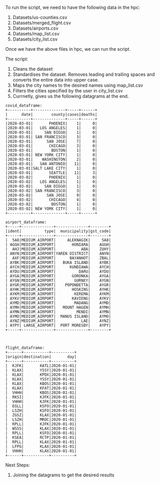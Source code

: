 To run the script, we need to have the following data in the hpc:
1. Datasets/us-counties.csv 
2. Datasets/merged_flight.csv
3. Datasets/airports.csv
4. Datasets/map_list.csv
5. Datasets/city_list.csv

Once we have the above files in hpc, we can run the script.

The script:
1. Cleans the dataset
2. Standardises the dataset. Removes leading and trailing spaces and converts the entire data into upper case.
2. Maps the city names to the desired names using map_list.csv
3. Filters the cities specified by the user in city_list.csv
4. Currnetly, gives us the following datagrams at the end.

```
covid_dataframe:
+----------+--------------+-----+------+
|      date|        county|cases|deaths|
+----------+--------------+-----+------+
|2020-03-01|       PHOENIX|    1|     0|
|2020-03-01|   LOS ANGELES|    1|     0|
|2020-03-01|     SAN DIEGO|    1|     0|
|2020-03-01| SAN FRANCISCO|    3|     0|
|2020-03-01|      SAN JOSE|    7|     0|
|2020-03-01|       CHICAGO|    3|     0|
|2020-03-01|        BOSTON|    1|     0|
|2020-03-01| NEW YORK CITY|    1|     0|
|2020-03-01|    WASHINGTON|    2|     0|
|2020-03-01|   SAN ANTONIO|   11|     0|
|2020-03-01|SALT LAKE CITY|    1|     0|
|2020-03-01|       SEATTLE|   11|     3|
|2020-03-02|       PHOENIX|    1|     0|
|2020-03-02|   LOS ANGELES|    1|     0|
|2020-03-02|     SAN DIEGO|    1|     0|
|2020-03-02| SAN FRANCISCO|    3|     0|
|2020-03-02|      SAN JOSE|    9|     0|
|2020-03-02|       CHICAGO|    4|     0|
|2020-03-02|        BOSTON|    1|     0|
|2020-03-02| NEW YORK CITY|    1|     0|
+----------+--------------+-----+------+

airport_dataframe:
+-----+--------------+--------------+--------+
|ident|          type|  municipality|gst_code|
+-----+--------------+--------------+--------+
|  5A8|MEDIUM_AIRPORT|     ALEKNAGIK|     5A8|
| AGGH|MEDIUM_AIRPORT|       HONIARA|    AGGH|
|  AHJ|MEDIUM_AIRPORT|           ABA|    ZUHY|
| ANYN|MEDIUM_AIRPORT|YAREN DISTRICT|    ANYN|
|  AXF|MEDIUM_AIRPORT|      BAYANHOT|    ZBAL|
| AYBK|MEDIUM_AIRPORT|   BUKA ISLAND|    AYBK|
| AYCH|MEDIUM_AIRPORT|      KUNDIAWA|    AYCH|
| AYDU|MEDIUM_AIRPORT|          DARU|    AYDU|
| AYGA|MEDIUM_AIRPORT|       GORONKA|    AYGA|
| AYGN|MEDIUM_AIRPORT|        GURNEY|    AYGN|
| AYGR|MEDIUM_AIRPORT|    POPONDETTA|    AYGR|
| AYHK|MEDIUM_AIRPORT|       HOSKINS|    AYHK|
| AYKM|MEDIUM_AIRPORT|        KEREMA|    AYKM|
| AYKV|MEDIUM_AIRPORT|       KAVIENG|    AYKV|
| AYMD|MEDIUM_AIRPORT|        MADANG|    AYMD|
| AYMH|MEDIUM_AIRPORT|   MOUNT HAGEN|    AYMH|
| AYMN|MEDIUM_AIRPORT|         MENDI|    AYMN|
| AYMO|MEDIUM_AIRPORT|  MANUS ISLAND|    AYMO|
| AYNZ|MEDIUM_AIRPORT|           LAE|    AYNZ|
| AYPY| LARGE_AIRPORT|  PORT MORESBY|    AYPY|
+-----+--------------+--------------+--------+



flight_dataframe:
+------+-----------+----------+
|origin|destination|       day|
+------+-----------+----------+
|  KJFK|       KATL|2020-01-01|
|  KLAX|       YSSY|2020-01-01|
|  KLAX|       KPDX|2020-01-01|
|  KLAX|       YSSY|2020-01-01|
|  KLAX|       KBOS|2020-01-01|
|  KLAX|       KFAT|2020-01-01|
|  VHHH|       KBOS|2020-01-01|
|  RKSI|       KJFK|2020-01-01|
|  VHHH|       KJFK|2020-01-01|
|  EGLL|       KSFO|2020-01-01|
|  LSZH|       KSFO|2020-01-01|
|  ZGSZ|       KLAX|2020-01-01|
|  LSZH|       MROC|2020-01-01|
|  RPLL|       KJFK|2020-01-01|
|  WSSS|       KLAX|2020-01-01|
|  RPLL|       KSFO|2020-01-01|
|  KSEA|       RCTP|2020-01-01|
|  RPLL|       KLAX|2020-01-01|
|  LFPG|       KLAX|2020-01-01|
|  VHHH|       KLAX|2020-01-01|
+------+-----------+----------+
```

Next Steps:
1. Joining the datagrams to get the desired results

